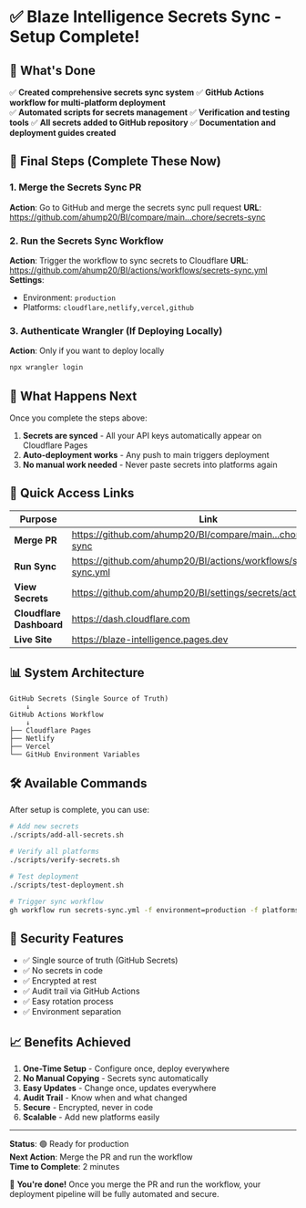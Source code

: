 # ✅ Blaze Intelligence Secrets Sync - Setup Complete!

## 🎉 What's Done

✅ **Created comprehensive secrets sync system**
✅ **GitHub Actions workflow for multi-platform deployment**  
✅ **Automated scripts for secrets management**
✅ **Verification and testing tools**
✅ **All secrets added to GitHub repository**
✅ **Documentation and deployment guides created**

## 🔄 Final Steps (Complete These Now)

### 1. Merge the Secrets Sync PR
**Action**: Go to GitHub and merge the secrets sync pull request
**URL**: https://github.com/ahump20/BI/compare/main...chore/secrets-sync

### 2. Run the Secrets Sync Workflow  
**Action**: Trigger the workflow to sync secrets to Cloudflare
**URL**: https://github.com/ahump20/BI/actions/workflows/secrets-sync.yml
**Settings**:
- Environment: `production`
- Platforms: `cloudflare,netlify,vercel,github`

### 3. Authenticate Wrangler (If Deploying Locally)
**Action**: Only if you want to deploy locally
```bash
npx wrangler login
```

## 🚀 What Happens Next

Once you complete the steps above:

1. **Secrets are synced** - All your API keys automatically appear on Cloudflare Pages
2. **Auto-deployment works** - Any push to main triggers deployment
3. **No manual work needed** - Never paste secrets into platforms again

## 🔗 Quick Access Links

| Purpose | Link |
|---------|------|
| **Merge PR** | https://github.com/ahump20/BI/compare/main...chore/secrets-sync |
| **Run Sync** | https://github.com/ahump20/BI/actions/workflows/secrets-sync.yml |  
| **View Secrets** | https://github.com/ahump20/BI/settings/secrets/actions |
| **Cloudflare Dashboard** | https://dash.cloudflare.com |
| **Live Site** | https://blaze-intelligence.pages.dev |

## 📊 System Architecture

```
GitHub Secrets (Single Source of Truth)
    ↓
GitHub Actions Workflow
    ↓
├── Cloudflare Pages
├── Netlify  
├── Vercel
└── GitHub Environment Variables
```

## 🛠️ Available Commands

After setup is complete, you can use:

```bash
# Add new secrets
./scripts/add-all-secrets.sh

# Verify all platforms
./scripts/verify-secrets.sh  

# Test deployment
./scripts/test-deployment.sh

# Trigger sync workflow
gh workflow run secrets-sync.yml -f environment=production -f platforms=cloudflare
```

## 🔐 Security Features

- ✅ Single source of truth (GitHub Secrets)
- ✅ No secrets in code
- ✅ Encrypted at rest
- ✅ Audit trail via GitHub Actions
- ✅ Easy rotation process
- ✅ Environment separation

## 📈 Benefits Achieved

1. **One-Time Setup** - Configure once, deploy everywhere
2. **No Manual Copying** - Secrets sync automatically  
3. **Easy Updates** - Change once, updates everywhere
4. **Audit Trail** - Know when and what changed
5. **Secure** - Encrypted, never in code
6. **Scalable** - Add new platforms easily

---

**Status**: 🟢 Ready for production  
**Next Action**: Merge the PR and run the workflow  
**Time to Complete**: 2 minutes

🎯 **You're done!** Once you merge the PR and run the workflow, your deployment pipeline will be fully automated and secure.